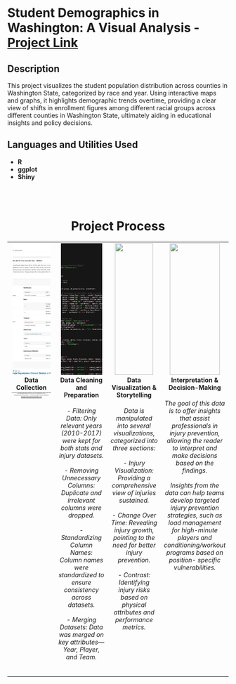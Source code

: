 <h1>Student Demographics in Washington: A Visual Analysis - <a href="https://moriojac.shinyapps.io/wa_app/">Project Link</a> </h1>


<h2>Description</h2>
This project visualizes the student population distribution across counties in Washington State, categorized by race and year. Using interactive maps and graphs, it highlights demographic trends overtime, providing a clear view of shifts in enrollment figures among different racial groups across different counties in Washington State, ultimately aiding in educational insights and policy decisions.  
<br />


<h2>Languages and Utilities Used</h2>

- <b>R</b> 
- <b>ggplot</b>
- <b>Shiny</b>

<br><br>

<div align="center">
  <h1>Project Process</h1>
</div>

<table width="100%" style="table-layout: fixed;">
  <tr>
    <td align="center" valign="top" width="25%">
      <div>
        <img src="WAstudentProject_P1.png" style="width: 90%; height: 300px; object-fit: cover;" />
        <b>Data Collection</b>
        <br>
        <h6 style="text-align: center; min-height: 150px; font-size: 2px;">
          For this project, enrollment data was sourced from the official Washington State Student Report Card, spanning school years from 2014–2015 through 2024–2025.
          <br><br> Data was provided by data.wa.gov - the official Washington state open data portal. 
          <br><br> <a href="https://data.wa.gov/education/Report-Card-Enrollment-from-2014-15-to-Current-Yea/rxjk-6ieq/about_data">Washington State Student Enrollment Report Card</a>
        </h6>
      </div>
    </td>
    <td align="center" valign="top" width="25%">
      <div>
        <img src="WAstudentProject_P2.png" style="width: 90%; height: 300px; object-fit: cover;" />
        <b>Data Cleaning and Preparation</b>
        <h6 style="text-align: center; min-height: 150px;">
          - Filtering Data: Only relevant years (2010-2017) were kept for both stats and injury datasets.
         <br><br> - Removing Unnecessary Columns: Duplicate and irrelevant columns were dropped.
         <br><br> - Standardizing Column Names: Column names were standardized to ensure consistency across datasets.
         <br><br> - Merging Datasets: Data was merged on key attributes—Year, Player, and Team.
        </h6>
      </div>
    </td>
    <td align="center" valign="top" width="25%">
      <div>
        <img src="InjuryProject_P3.png" style="width: 90%; height: 300px; object-fit: cover;" />
        <b>Data Visualization & Storytelling</b>
        <h6 style="text-align: center; min-height: 150px;">
          Data is manipulated into several visualizations, categorized into three sections:
         <br><br> - Injury Visualization: Providing a comprehensive view of injuries sustained.
         <br><br> - Change Over Time: Revealing injury growth, pointing to the need for better injury prevention.
         <br><br> - Contrast: Identifying injury risks based on physical attributes and performance metrics.
        </h6>
      </div>
    </td>
    <td align="center" valign="top" width="25%">
      <div>
        <img src="InjuryProject_P4.png" style="width: 90%; height: 300px; object-fit: cover;" />
        <b>Interpretation & Decision-Making</b>
        <h6 style="text-align: center; min-height: 150px;">
          The goal of this data is to offer insights that assist professionals in injury prevention, allowing the reader to interpret and make decisions based on the findings.
         <br><br> Insights from the data can help teams develop targeted injury prevention strategies, such as load management for high-minute players and conditioning/workout programs based on position-             specific vulnerabilities.
        </h6>
      </div>
    </td>
  </tr>
</table>
